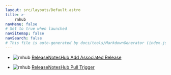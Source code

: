 ```yaml
---
layout: src/layouts/Default.astro
title: >-
    rnhub
navMenu: false
# Set to true when launched
navSitemap: false
navSearch: false
# This file is auto-generated by docs/tools/MarkdownGenerator (index.js)
---
```


<ul>

<li>

![rnhub](https://i.octopus.com/library/step-templates/rnhub.png) [ReleaseNotesHub Add Associated Release](/integrations/rnhub/releasenoteshub-add-associated-release)

</li>
        
<li>

![rnhub](https://i.octopus.com/library/step-templates/rnhub.png) [ReleaseNotesHub Pull Trigger](/integrations/rnhub/releasenoteshub-pull-trigger)

</li>
        
</ul>

